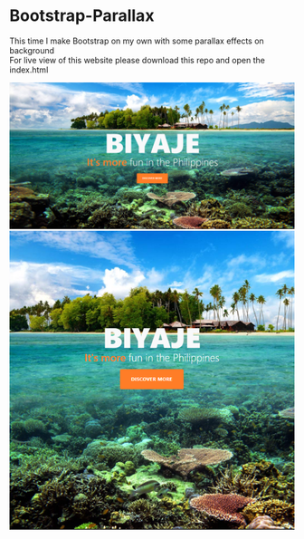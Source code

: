 # Bootstrap-Parallax

This time I make Bootstrap on my own with some parallax effects on background\
For live view of this website please download this repo and open the index.html

![](img/thumbnail-desktop.png)
![](img/thumbnail-mobile.png)
